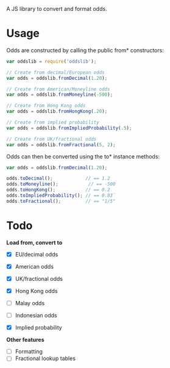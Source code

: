 A JS library to convert and format odds.

# Usage

Odds are constructed by calling the public from* constructors:

```js
var oddslib = require('oddslib');

// Create from decimal/European odds
var odds = oddslib.fromDecimal(1.20);

// Create from American/Moneyline odds
var odds = oddslib.fromMoneyline(-500);

// Create from Hong Kong odds
var odds = oddslib.fromHongKong(.20);

// Create from implied probability
var odds = oddslib.fromImpliedProbability(.5);

// Create from UK/fractional odds
var odds = oddslib.fromFractional(5, 2);

```

Odds can then be converted using the to* instance methods:

```js
var odds = oddslib.fromDecimal(1.20);

odds.toDecimal();            // == 1.2
odds.toMoneyline();           // == -500
odds.toHongKong();           // == 0.2
odds.toImpliedProbability(); // == 0.83̅
odds.toFractional();         // == "1/5"
```

# Todo

**Load from, convert to**

- [x] EU/decimal odds
- [x] American odds
- [x] UK/fractional odds
- [x] Hong Kong odds
- [ ] Malay odds
- [ ] Indonesian odds
- [x] Implied probability


**Other features**

- [ ] Formatting
- [ ] Fractional lookup tables
